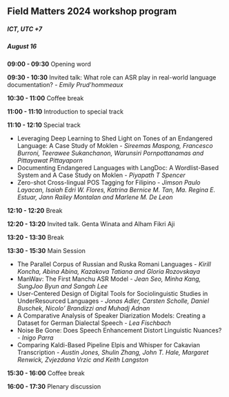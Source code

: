 <script>document.title = "Field Matters | Workshop program";</script>

<head>
<meta property="og:title" content="Field Matters | Workshop program">
<meta property="og:description" content="The first workshop on applying NLP to field linguistics">
<meta property="og:image" content="https://github.com/field-matters/field-matters.github.io/blob/main/logo.jpg?raw=true">
</head>

## Field Matters 2024 workshop program
##### ICT, UTC +7
##### August 16

**09:00 - 09:30** Opening word

**09:30 - 10:30** Invited talk: What role can ASR play in real-world language documentation? - *Emily Prud’hommeaux*

**10:30 - 11:00** Coffee break

**11:00 - 11:10** Introduction to special track

**11:10 - 12:10** Special track

+ Leveraging Deep Learning to Shed Light on Tones of an Endangered Language:
A Case Study of Moklen -
*Sireemas Maspong, Francesco Burroni, Teerawee Sukanchanon, Warunsiri Pornpottanamas and Pittayawat Pittayaporn*
+ Documenting Endangered Languages with LangDoc: A Wordlist-Based System and A Case Study on Moklen -
*Piyapath T Spencer*
+ Zero-shot Cross-lingual POS Tagging for Filipino -
*Jimson Paulo Layacan, Isaiah Edri W. Flores, Katrina Bernice M. Tan, Ma. Regina E. Estuar, Jann Railey Montalan and Marlene M. De Leon*

**12:10 - 12:20** Break

**12:20 - 13:20** Invited talk. Genta Winata and Alham Fikri Aji

**13:20 - 13:30** Break

**13:30 - 15:30** Main Session

+ The Parallel Corpus of Russian and Ruska Romani Languages -
*Kirill Koncha, Abina Abina, Kazakova Tatiana and Gloria Rozovskaya*
+ ManWav: The First Manchu ASR Model -
*Jean Seo, Minha Kang, SungJoo Byun and Sangah Lee*
+ User-Centered Design of Digital Tools for Sociolinguistic Studies in UnderResourced Languages -
*Jonas Adler, Carsten Scholle, Daniel Buschek, Nicolo’ Brandizzi and Muhadj Adnan*
+ A Comparative Analysis of Speaker Diarization Models: Creating a Dataset for German Dialectal Speech -
*Lea Fischbach*
+ Noise Be Gone: Does Speech Enhancement Distort Linguistic Nuances? -
*Inigo Parra*
+ Comparing Kaldi-Based Pipeline Elpis and Whisper for Cakavian Transcription -
*Austin Jones, Shulin Zhang, John T. Hale, Margaret Renwick, Zvjezdana Vrzic and Keith Langston*

**15:30 - 16:00** Coffee break

**16:00 - 17:30** Plenary discussion


